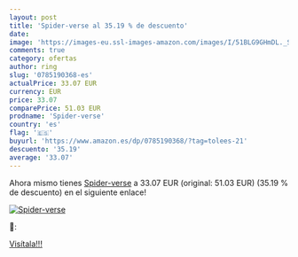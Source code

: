 ```yaml
---
layout: post
title: 'Spider-verse al 35.19 % de descuento'
date: 
image: 'https://images-eu.ssl-images-amazon.com/images/I/51BLG9GHmDL._SL200_.jpg'
comments: true
category: ofertas
author: ring
slug: '0785190368-es'
actualPrice: 33.07 EUR
currency: EUR
price: 33.07
comparePrice: 51.03 EUR
prodname: 'Spider-verse'
country: 'es'
flag: '🇪🇸'
buyurl: 'https://www.amazon.es/dp/0785190368/?tag=tolees-21'
descuento: '35.19'
average: '33.07'
---
```


Ahora mismo tienes [Spider-verse](https://www.amazon.es/dp/0785190368/?tag=tolees-21) a 33.07 EUR (original: 51.03 EUR) (35.19 %  de descuento) en el siguiente enlace!

[![Spider-verse](https://images-eu.ssl-images-amazon.com/images/I/51BLG9GHmDL._SL200_.jpg)](https://www.amazon.es/dp/0785190368/?tag=tolees-21)

🔎:


[Visítala!!!](https://www.amazon.es/dp/0785190368/?tag=tolees-21)
